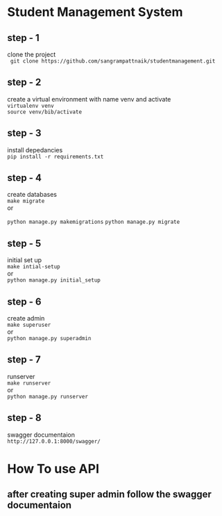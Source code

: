 # Student  Management System



## step - 1
clone the project <br >
` git clone https://github.com/sangrampattnaik/studentmanagement.git`


## step - 2
create a virtual environment with name venv and activate <br >
`virtualenv venv` <br >
`source venv/bib/activate`


## step - 3
install depedancies <br >
`pip install -r requirements.txt`


## step - 4
create databases <br >
`make migrate` <br >
or <br >

`python manage.py makemigrations`
`python manage.py migrate`

## step - 5
initial set up <br >
`make intial-setup` <br >
or <br >
`python manage.py initial_setup`

## step - 6
create admin <br >
`make superuser` <br >
or <br >
`python manage.py superadmin`

## step - 7
runserver <br >
`make runserver` <br >
or <br >
`python manage.py runserver`

## step - 8
swagger documentaion <br >
`http://127.0.0.1:8000/swagger/`

# How To use API
## after creating super admin follow the swagger documentaion 